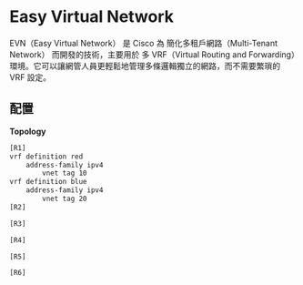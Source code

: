 # Easy Virtual Network #

EVN（Easy Virtual Network） 是 Cisco 為 簡化多租戶網路（Multi-Tenant Network） 而開發的技術，主要用於 多 VRF（Virtual Routing and Forwarding）環境。它可以讓網管人員更輕鬆地管理多條邏輯獨立的網路，而不需要繁瑣的 VRF 設定。

## 配置 ##

**Topology**

```bash
[R1]
vrf definition red 
    address-family ipv4
        vnet tag 10 
vrf definition blue 
    address-family ipv4 
        vnet tag 20 
[R2]

[R3]

[R4]

[R5]

[R6]

```